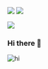 <a href="https://github.com/emanuelschmoczer"><img src="https://img.shields.io/github/followers/emanuelschmoczer?label=Follow&style=social"></a> <a href="https://www.codewars.com/users/emanuelschmoczer" target="_blank"><img src="https://www.codewars.com/users/emanuelschmoczer/badges/small"></a>

<img align='center' src="https://github-readme-stats.vercel.app/api?username=emanuelschmoczer&show_icons=true">

### Hi there 👋

![hi](https://user-images.githubusercontent.com/905292/111006146-8847d080-838c-11eb-9b22-aa34aa10aba6.gif)


<!--
**emanuelschmoczer/emanuelschmoczer** is a ✨ _special_ ✨ repository because its `README.md` (this file) appears on your GitHub profile.

Here are some ideas to get you started:

- 🔭 I’m currently working on ...
- 🌱 I’m currently learning ...
- 👯 I’m looking to collaborate on ...
- 🤔 I’m looking for help with ...
- 💬 Ask me about ...
- 📫 How to reach me: ...
- 😄 Pronouns: ...
- ⚡ Fun fact: ...
-->
